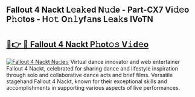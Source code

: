 ## Fallout 4 Nackt L𝚎a𝚔ed N𝚞𝚍e - Part-CX7 Vi𝚍𝚎o P𝚑𝚘tos - H𝚘𝚝 O𝚗𝚕yf𝚊ns L𝚎a𝚔s IVoTN

# <h2><a href="http://kf4aqvl.oniu.top/?m=Fallout+4+Nackt">🔗👉 🔴 Fallout 4 Nackt P𝚑ot𝚘𝚜 V𝚒d𝚎o</a></h2>

[![Fallout 4 Nackt Nu𝚍e𝚜](https://i.imgur.com/0qMVB7G.gif)](http://kf4aqvl.oniu.top/?m=Fallout+4+Nackt)
Virtual dance innovator and web entertainer Fallout 4 Nackt, celebrated for sharing dance and lifestyle inspiration through solo and collaborative dance acts and brief films. Versatile stagehand Fallout 4 Nackt, known for their exceptional skills and accomplishments in supporting various aspects of live performances.  
